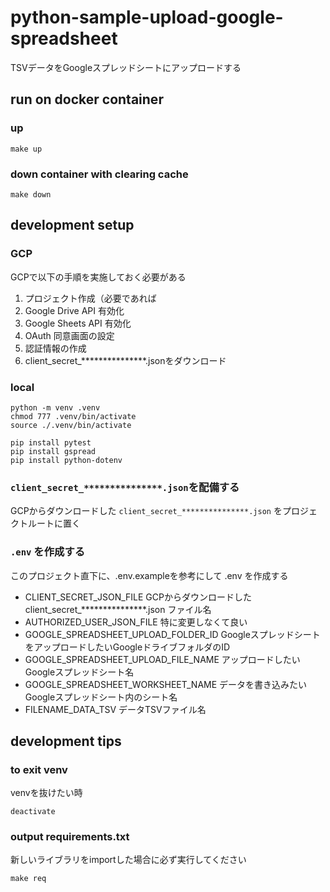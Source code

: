 # python-sample-upload-google-spreadsheet

TSVデータをGoogleスプレッドシートにアップロードする

## run on docker container
### up
```
make up
```

### down container with clearing cache
```
make down
```

## development setup
### GCP
GCPで以下の手順を実施しておく必要がある
1. プロジェクト作成（必要であれば
2. Google Drive API 有効化
3. Google Sheets API 有効化
4. OAuth 同意画面の設定
5. 認証情報の作成
6. client_secret_***************.jsonをダウンロード

### local
```
python -m venv .venv
chmod 777 .venv/bin/activate
source ./.venv/bin/activate

pip install pytest
pip install gspread
pip install python-dotenv
```

### `client_secret_***************.json`を配備する
GCPからダウンロードした `client_secret_***************.json` をプロジェクトルートに置く

### `.env` を作成する
このプロジェクト直下に、.env.exampleを参考にして .env を作成する
* CLIENT_SECRET_JSON_FILE
  GCPからダウンロードした client_secret_***************.json ファイル名
* AUTHORIZED_USER_JSON_FILE
  特に変更しなくて良い
* GOOGLE_SPREADSHEET_UPLOAD_FOLDER_ID
  GoogleスプレッドシートをアップロードしたいGoogleドライブフォルダのID
* GOOGLE_SPREADSHEET_UPLOAD_FILE_NAME
  アップロードしたいGoogleスプレッドシート名
* GOOGLE_SPREADSHEET_WORKSHEET_NAME
  データを書き込みたいGoogleスプレッドシート内のシート名
* FILENAME_DATA_TSV
  データTSVファイル名

## development tips
### to exit venv
venvを抜けたい時
```
deactivate
```

### output requirements.txt
新しいライブラリをimportした場合に必ず実行してください
```
make req
```
